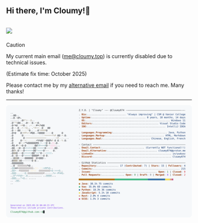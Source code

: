 ## Hi there, I'm Cloumy!👋

<a href="https://www.cloumy.top"><img src="https://img.shields.io/website?ddown_message=Offline&label=CLOUMY.top&style=for-the-badge&up_message=Online&url=https%3A%2F%2Fwww.cloumy.top" width="auto" height="32"></a>
---
> [!Caution]
> My current main email (me@cloumy.top) is currently disabled due to technical issues. 
> 
> (Estimate fix time: October 2025)
> 
> Please contact me by my [alternative email](mailto:cloumy074@proton.me) if you need to reach me. Many thanks! 
--- 
<div align="center">
<picture>
<source media="(prefers-color-scheme: dark)" srcset="profile_dark.svg">
<img alt="Cloumy's GitHub Profile README" src="profile_light.svg">
</picture>
</div>
